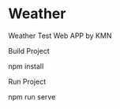# Weather
 Weather Test Web APP by KMN
 
 Build Project
	
 npm install
 
 Run Project
	
 npm run serve
